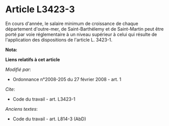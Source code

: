 # Article L3423-3

En cours d'année, le salaire minimum de croissance de chaque département d'outre-mer, de Saint-Barthélemy et de Saint-Martin
peut être porté par voie réglementaire à un niveau supérieur à celui qui résulte de l'application des dispositions de
l'article L. 3423-1.

**Nota:**



**Liens relatifs à cet article**

_Modifié par_:

  - Ordonnance n°2008-205 du 27 février 2008 - art. 1

_Cite_:

  - Code du travail - art. L3423-1

_Anciens textes_:

  - Code du travail - art. L814-3 (AbD)
